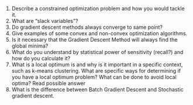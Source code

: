 1. Describe a constrained optimization problem and how you would tackle it.
2. What are “slack variables”?
3. Do gradient descent methods always converge to same point?
4. Give examples of some convex and non-convex optimization algorithms.
5. Is it necessary that the Gradient Descent Method will always find the global minima?
6. What do you understand by statistical power of sensitivity (recall?) and how do you calculate it?
7. What is a local optimum is and why is it important in a specific context, such as k-means clustering. What are specific ways for determining if you have a local optimum problem? What can be done to avoid local optima? Read possible answer
8. What is the difference between Batch Gradient Descent and Stochastic gradient descent.
